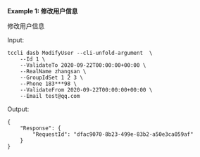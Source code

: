 **Example 1: 修改用户信息**

修改用户信息

Input: 

```
tccli dasb ModifyUser --cli-unfold-argument  \
    --Id 1 \
    --ValidateTo 2020-09-22T00:00:00+00:00 \
    --RealName zhangsan \
    --GroupIdSet 1 2 3 \
    --Phone 183***98 \
    --ValidateFrom 2020-09-22T00:00:00+00:00 \
    --Email test@qq.com
```

Output: 
```
{
    "Response": {
        "RequestId": "dfac9070-8b23-499e-83b2-a50e3ca059af"
    }
}
```

